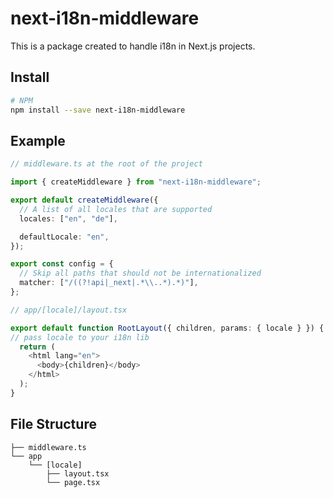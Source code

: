# next-i18n-middleware
This is a package created to handle i18n in Next.js projects.

## Install

```bash
# NPM
npm install --save next-i18n-middleware
```

## Example
```ts
// middleware.ts at the root of the project

import { createMiddleware } from "next-i18n-middleware";

export default createMiddleware({
  // A list of all locales that are supported
  locales: ["en", "de"],

  defaultLocale: "en",
});

export const config = {
  // Skip all paths that should not be internationalized
  matcher: ["/((?!api|_next|.*\\..*).*)"],
};
```

```ts
// app/[locale]/layout.tsx

export default function RootLayout({ children, params: { locale } }) {
// pass locale to your i18n lib
  return (
    <html lang="en">
      <body>{children}</body>
    </html>
  );
}
```
## File Structure 


```
├── middleware.ts 
└── app
    └── [locale]
        ├── layout.tsx 
        └── page.tsx 
```